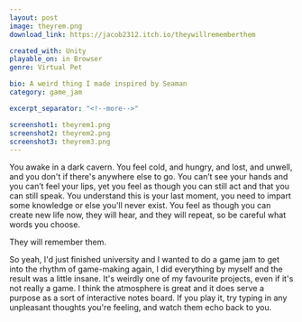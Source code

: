 ```yaml
---
layout: post
image: theyrem.png
download_link: https://jacob2312.itch.io/theywillrememberthem

created_with: Unity
playable_on: in Browser
genre: Virtual Pet

bio: A weird thing I made inspired by Seaman
category: game_jam

excerpt_separator: "<!--more-->"

screenshot1: theyrem1.png
screenshot2: theyrem2.png
screenshot3: theyrem3.png
---
```


You awake in a dark cavern. You feel cold, and hungry, and lost, and unwell, and you don't if there's anywhere else to go. You can’t see your hands and you can’t feel your lips, yet you feel as though you can still act and that you can still speak. You understand this is your last moment, you need to impart some knowledge or else you'll never exist. You feel as though you can create new life now, they will hear, and they will repeat, so be careful what words you choose. 

They will remember them.
<!--more-->

So yeah, I'd just finished university and I wanted to do a game jam to get into the rhythm of game-making again, I did everything by myself and the result was a little insane. It's weirdly one of my favourite projects, even if it's not really a game. I think the atmosphere is great and it does serve a purpose as a sort of interactive notes board. If you play it, try typing in any unpleasant thoughts you're feeling, and watch them echo back to you. 